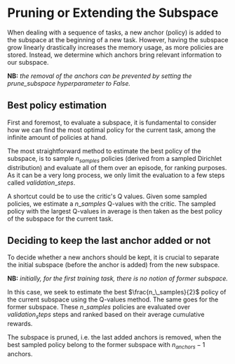 # Pruning or Extending the Subspace

When dealing with a sequence of tasks, a new anchor (policy) is added to the subspace at the beginning of a new task. However, having the subspace grow linearly drastically increases the memory usage, as more policies are stored. Instead, we determine which anchors bring relevant information to our subspace.

**NB:** *the removal of the anchors can be prevented by setting the prune_subspace hyperparameter to False.*


## Best policy estimation

First and foremost, to evaluate a subspace, it is fundamental to consider how we can find the most optimal policy for the current task, among the infinite amount of policies at hand.

The most straightforward method to estimate the best policy of the subspace, is to sample $n_{samples}$ policies (derived from a sampled Dirichlet distribution) and evaluate all of them over an episode, for ranking purposes. As it can be a very long process, we only limit the evaluation to a few steps called $validation\_steps$.

A shortcut could be to use the critic's Q values. Given some sampled policies, we estimate a $n\_samples$ Q-values with the critic. The sampled policy with the largest Q-values in average is then taken as the best policy of the subspace for the current task.


## Deciding to keep the last anchor added or not

To decide whether a new anchors should be kept, it is crucial to separate the initial subspace (before the anchor is added) from the new subspace.

**NB:** *initially, for the first training task, there is no notion of former subspace.*

In this case, we seek to estimate the best $\frac{n_\_samples}{2}$ policy of the current subspace using the Q-values method. The same goes for the former subspace. These $n\_samples$ policies are evaluated over $validation_steps$ steps and ranked based on their average cumulative rewards.

The subspace is pruned, i.e. the last added anchors is removed, when the best sampled policy belong to the former subspace with $n_{anchors} - 1$ anchors.